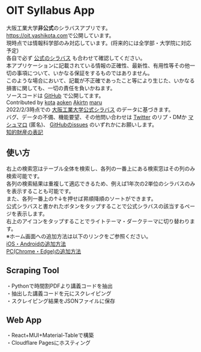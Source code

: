 # OIT Syllabus App

大阪工業大学**非公式**のシラバスアプリです。  
<https://oit.yashikota.com>で公開しています。  
現時点では情報科学部のみ対応しています。(将来的には全学部・大学院に対応予定)  
各自で必ず
[公式のシラバス](https://www.oit.ac.jp/japanese/syllabus/index.html)
も合わせて確認してください。  
本アプリケーションに記載されている情報の正確性、最新性、有用性等その他一切の事項について、いかなる保証をするものではありません。  
このような場合において、記載が不正確であったこと等により生じた、いかなる損害に関しても、一切の責任を負いかねます。  
ソースコードは
[GitHub](https://github.com/yashikota/oit-syllabus)
で公開してます。  
Contributed by
[kota](https://github.com/yashikota)
[aoken](https://github.com/aoken7)
[Akirtn](https://github.com/Akirtn)
[maru](https://github.com/GenichiMaruo)  
2022/2/3時点での
[大阪工業大学公式シラバス](https://www.oit.ac.jp/japanese/syllabus/index.html)
のデータに基づきます。  
バグ、データの不備、機能要望、その他問い合わせは
[Twitter](https://twitter.com/awwoit)
のリプ・DMか
[マシュマロ](https://marshmallow-qa.com/awwoit)
(匿名)、
[GitHubのissues](https://github.com/yashikota/oit-syllabus/issues)
のいずれかにお願いします。  
[知的財産の表記](https://raw.githubusercontent.com/yashikota/oit-syllabus/master/web/public/hyouki.txt)

## 使い方

右上の検索窓はテーブル全体を検索し、各列の一番上にある検索窓はその列のみ検索可能です。  
各列の検索結果は重複して適応できるため、例えば1年次の2単位のシラバスのみを表示することも可能です。  
また、各列一番上の↑↓を押せば昇順降順のソートができます。  
公式シラバスと書かれたボタンをタップすることで公式シラバスの該当するページを表示します。  
右上のアイコンをタップすることでライトテーマ・ダークテーマに切り替わります。  
※ホーム画面への追加方法は以下のリンクをご参照ください。  
[iOS・Androidの追加方法](https://support.bccks.jp/faq/pwa_2020/)  
[PC(Chrome・Edge)の追加方法](https://support.google.com/chrome/answer/9658361)  

## Scraping Tool

・Pythonで時間割PDFより講義コードを抽出  
・抽出した講義コードを元にスクレイピング  
・スクレイピング結果をJSONファイルに保存

## Web App

・React+MUI+Material-Tableで構築  
・Cloudflare Pagesにホスティング

